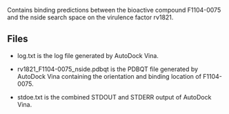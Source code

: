 Contains binding predictions between the bioactive compound F1104-0075 and the nside search space on the virulence factor rv1821.

## Files

- log.txt is the log file generated by AutoDock Vina.

- rv1821_F1104-0075_nside.pdbqt is the PDBQT file generated by AutoDock Vina containing the orientation and binding location of F1104-0075.

- stdoe.txt is the combined STDOUT and STDERR output of AutoDock Vina.

